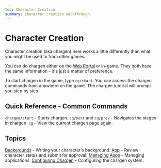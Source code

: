 ```yaml
---
toc: Character Creation
summary: Character creation walkthrough.
---
```

# Character Creation

Character creation (aka chargen) here works a little differently than what you might be used to from other games.  

You can do chargen either on the [Web Portal](/help/website) or in-game.  They both have the same information - it's just a matter of preference.
 
To start chargen in the game, type `cg/start`.  You can access the chargen commands from anywhere on the game.  The chargen tutorial will prompt you step by step.

## Quick Reference - Common Commands

`chargen/start` - Starts chargen.
`cg/next` and `cg/prev` - Navigates the stages in chargen.
`cg` - View the current chargen page again.

## Topics

[Backgrounds](/help/chargen/bg) - Writing your character's background.
[App](/help/chargen/app) - Review character status and submit for approval.
[Managing Apps](/help/chargen/admin) - Managing applications.
[Configuring Chargen](/help/chargen/config) - Configuring the chargen system.